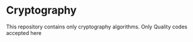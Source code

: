 # Cryptography
This repository contains only cryptography algorithms. Only Quality codes accepted here
